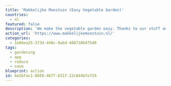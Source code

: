 ```yaml
---
title: 'Makkelijke Moestuin (Easy Vegetable Garden)'
countries:
  - nl
featured: false
description: 'We make the vegetable garden easy. Thanks to our stuff and app, you can immediately garden like a pro.  Setting up your vegetable garden perfectly is 80% of the work. Our stuff is specially made for that. With the other 20% - maintenance - our app helps you completely.  You harvest 5 times as much per m² as from an ordinary vegetable garden. Ka-ching!'
action_url: 'https://www.makkelijkemoestuin.nl/'
categories:
  - 1e06ea25-373d-440c-9abd-408710b475d0
tags:
  - gardening
  - app
  - reduce
  - save
blueprint: action
id: 6e2bfac1-8658-467f-b31f-22c644bfe729
---
```

